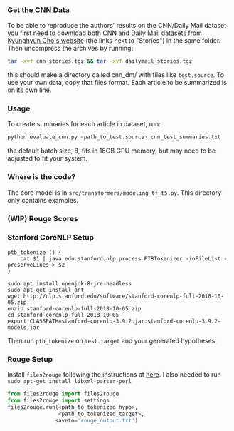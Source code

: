 ### Get the CNN Data
To be able to reproduce the authors' results on the CNN/Daily Mail dataset you first need to download both CNN and Daily Mail datasets [from Kyunghyun Cho's website](https://cs.nyu.edu/~kcho/DMQA/) (the links next to "Stories") in the same folder. Then uncompress the archives by running:

```bash
tar -xvf cnn_stories.tgz && tar -xvf dailymail_stories.tgz
```
this should make a directory called cnn_dm/ with files like `test.source`. 
To use your own data, copy that files format. Each article to be summarized is on its own line.

### Usage
To create summaries for each article in dataset, run:
```bash
python evaluate_cnn.py <path_to_test.source> cnn_test_summaries.txt
```
the default batch size, 8, fits in 16GB GPU memory, but may need to be adjusted to fit your system.

### Where is the code?
The core model is in `src/transformers/modeling_tf_t5.py`. This directory only contains examples.

### (WIP) Rouge Scores

### Stanford CoreNLP Setup
```
ptb_tokenize () {
    cat $1 | java edu.stanford.nlp.process.PTBTokenizer -ioFileList -preserveLines > $2
}

sudo apt install openjdk-8-jre-headless
sudo apt-get install ant
wget http://nlp.stanford.edu/software/stanford-corenlp-full-2018-10-05.zip
unzip stanford-corenlp-full-2018-10-05.zip
cd stanford-corenlp-full-2018-10-05
export CLASSPATH=stanford-corenlp-3.9.2.jar:stanford-corenlp-3.9.2-models.jar
```
Then run `ptb_tokenize` on `test.target` and your generated hypotheses.
### Rouge Setup
Install `files2rouge` following the instructions at [here](https://github.com/pltrdy/files2rouge).
I also needed to run `sudo apt-get install libxml-parser-perl`

```python
from files2rouge import files2rouge
from files2rouge import settings
files2rouge.run(<path_to_tokenized_hypo>,
                <path_to_tokenized_target>,
               saveto='rouge_output.txt')
```
